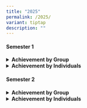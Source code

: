 ```yaml
---
title: "2025"
permalink: /2025/
variant: tiptap
description: ""
---
```

<h4>Semester 1</h4>
<div data-type="detailGroup" class="isomer-accordion isomer-accordion-white">
<details class="isomer-details">
<summary><strong>Achievement by Group</strong>
</summary>
<div data-type="detailsContent" class="isomer-details-content">
<table style="minWidth: 75px">
<colgroup>
<col>
<col>
<col>
</colgroup>
<tbody>
<tr>
<td rowspan="1" colspan="1">
<p><strong>Competition</strong>
</p>
</td>
<td rowspan="1" colspan="1">
<p><strong>Dept/CCA</strong>
</p>
</td>
<td rowspan="1" colspan="1">
<p><strong>Achievement</strong>
</p>
</td>
</tr>
<tr>
<td rowspan="2" colspan="1">
<p>National School Games</p>
</td>
<td rowspan="2" colspan="1">
<p>Volleyball</p>
</td>
<td rowspan="1" colspan="1">
<p>Placement in League 2:
<br>16 Out of 28 teams</p>
</td>
</tr>
<tr>
<td rowspan="1" colspan="1">
<p>Placement in League 2:
<br>16 Out of 29 teams</p>
</td>
</tr>
<tr>
<td rowspan="1" colspan="1">
<p>BB Adventure Quest</p>
</td>
<td rowspan="1" colspan="1">
<p>Boys' Brigade 69th Coy</p>
</td>
<td rowspan="1" colspan="1">
<p>6th in Position out of 98 teams</p>
</td>
</tr>
<tr>
<td rowspan="1" colspan="1">
<p>Wits &amp; Words: Inter-school Debate Champion 2024</p>
</td>
<td rowspan="1" colspan="1">
<p>English</p>
</td>
<td rowspan="1" colspan="1">
<p>Adeline Goh - Best Speaker Award</p>
</td>
</tr>
<tr>
<td rowspan="1" colspan="1">
<p>Drill Competition</p>
</td>
<td rowspan="1" colspan="1">
<p>Girls' Brigade 41st Coy</p>
</td>
<td rowspan="1" colspan="1">
<p>Silver</p>
</td>
</tr>
<tr>
<td rowspan="1" colspan="1">
<p>Company Award 2024</p>
</td>
<td rowspan="1" colspan="1">
<p>Girls' Brigade 41st Coy</p>
</td>
<td rowspan="1" colspan="1">
<p>Gold</p>
</td>
</tr>
</tbody>
</table>
</div>
</details>
<details class="isomer-details">
<summary><strong>Achievement by Individuals</strong>
</summary>
<div data-type="detailsContent" class="isomer-details-content">
<table style="minWidth: 75px">
<colgroup>
<col>
<col>
<col>
</colgroup>
<tbody>
<tr>
<td rowspan="1" colspan="1">
<p><strong>Competition</strong>
</p>
</td>
<td rowspan="1" colspan="1">
<p><strong>Names</strong>
</p>
</td>
<td rowspan="1" colspan="1">
<p><strong>Achievement</strong>
</p>
</td>
</tr>
<tr>
<td rowspan="9" colspan="1">
<p>2025 National Chinese Challenge</p>
</td>
<td rowspan="1" colspan="1">
<p>Ricardo Teo</p>
</td>
<td rowspan="1" colspan="1">
<p>Participation</p>
</td>
</tr>
<tr>
<td rowspan="1" colspan="1">
<p>Yeo Di Leng Rodman (Yang Dilong)</p>
</td>
<td rowspan="1" colspan="1">
<p>Participation</p>
</td>
</tr>
<tr>
<td rowspan="1" colspan="1">
<p>Annabelle Chng Shinn Zhen</p>
</td>
<td rowspan="1" colspan="1">
<p>Participation</p>
</td>
</tr>
<tr>
<td rowspan="1" colspan="1">
<p>Seng Ming Feng</p>
</td>
<td rowspan="1" colspan="1">
<p>Participation</p>
</td>
</tr>
<tr>
<td rowspan="1" colspan="1">
<p>Lee Zi Han</p>
</td>
<td rowspan="1" colspan="1">
<p>Participation</p>
</td>
</tr>
<tr>
<td rowspan="1" colspan="1">
<p>Teng Zhi Tong</p>
</td>
<td rowspan="1" colspan="1">
<p>Participation</p>
</td>
</tr>
<tr>
<td rowspan="1" colspan="1">
<p>Liew Jing Hann</p>
</td>
<td rowspan="1" colspan="1">
<p>Participation</p>
</td>
</tr>
<tr>
<td rowspan="1" colspan="1">
<p>Zhang Wenru</p>
</td>
<td rowspan="1" colspan="1">
<p>Participation</p>
</td>
</tr>
<tr>
<td rowspan="1" colspan="1">
<p>Chen Jiarui</p>
</td>
<td rowspan="1" colspan="1">
<p>Participation</p>
</td>
</tr>
<tr>
<td rowspan="1" colspan="1">
<p>YMCA Mandarin Speaking Awards (MSA)</p>
</td>
<td rowspan="1" colspan="1">
<p>Lin Enxi</p>
</td>
<td rowspan="1" colspan="1">
<p>Participation</p>
</td>
</tr>
<tr>
<td rowspan="4" colspan="1">
<p>Spelling Bee Competition</p>
</td>
<td rowspan="1" colspan="1">
<p>KAVIN BALAJI</p>
</td>
<td rowspan="1" colspan="1">
<p>Participation</p>
</td>
</tr>
<tr>
<td rowspan="1" colspan="1">
<p>SHAKTHI YOGI ELAMARAN</p>
</td>
<td rowspan="1" colspan="1">
<p>Participation</p>
</td>
</tr>
<tr>
<td rowspan="1" colspan="1">
<p>Ramamoorthi Harshini</p>
</td>
<td rowspan="1" colspan="1">
<p>Participation</p>
</td>
</tr>
<tr>
<td rowspan="1" colspan="1">
<p>Hannah George Lucy</p>
</td>
<td rowspan="1" colspan="1">
<p>&nbsp;</p>
</td>
</tr>
<tr>
<td rowspan="8" colspan="1">
<p>Thirukkural Vizha Competitions 2025</p>
</td>
<td rowspan="1" colspan="1">
<p>Aasaithambi Tanish</p>
</td>
<td rowspan="1" colspan="1">
<p>Participation</p>
</td>
</tr>
<tr>
<td rowspan="1" colspan="1">
<p>Varunkumar Arivuvel</p>
</td>
<td rowspan="1" colspan="1">
<p>Participation</p>
</td>
</tr>
<tr>
<td rowspan="1" colspan="1">
<p>Raman Sagana</p>
</td>
<td rowspan="1" colspan="1">
<p>Participation</p>
</td>
</tr>
<tr>
<td rowspan="1" colspan="1">
<p>Stalin Kiran Jeevakaniyan</p>
</td>
<td rowspan="1" colspan="1">
<p>Motivational Prize</p>
</td>
</tr>
<tr>
<td rowspan="1" colspan="1">
<p>Lakshitha Vijayan</p>
</td>
<td rowspan="1" colspan="1">
<p>Participation</p>
</td>
</tr>
<tr>
<td rowspan="1" colspan="1">
<p>Parasuraman Shai Sidhanth</p>
</td>
<td rowspan="1" colspan="1">
<p>Participation</p>
</td>
</tr>
<tr>
<td rowspan="1" colspan="1">
<p>Parasuraman Shai Vaedhanth</p>
</td>
<td rowspan="1" colspan="1">
<p>Participation</p>
</td>
</tr>
<tr>
<td rowspan="1" colspan="1">
<p>Kavin Balaji</p>
</td>
<td rowspan="1" colspan="1">
<p>Participation</p>
</td>
</tr>
<tr>
<td rowspan="8" colspan="1">
<p>Seithiyin Pongal Competitions 2025</p>
</td>
<td rowspan="1" colspan="1">
<p>Mahmud Bin Syed Mansoor Ali</p>
</td>
<td rowspan="1" colspan="1">
<p>Participation</p>
</td>
</tr>
<tr>
<td rowspan="1" colspan="1">
<p>Nafisha Nachiyar</p>
</td>
<td rowspan="1" colspan="1">
<p>Participation</p>
</td>
</tr>
<tr>
<td rowspan="1" colspan="1">
<p>Stalin Kiran Jeevakaniyan</p>
</td>
<td rowspan="1" colspan="1">
<p>Participation</p>
</td>
</tr>
<tr>
<td rowspan="1" colspan="1">
<p>Ganesan Sivasarani</p>
</td>
<td rowspan="1" colspan="1">
<p>Participation</p>
</td>
</tr>
<tr>
<td rowspan="1" colspan="1">
<p>Lakshitha Vijayan</p>
</td>
<td rowspan="1" colspan="1">
<p>Participation</p>
</td>
</tr>
<tr>
<td rowspan="1" colspan="1">
<p>Chandrasekar Deekshita</p>
</td>
<td rowspan="1" colspan="1">
<p>Participation</p>
</td>
</tr>
<tr>
<td rowspan="1" colspan="1">
<p>Balakumar Rathisornam</p>
</td>
<td rowspan="1" colspan="1">
<p>Participation</p>
</td>
</tr>
<tr>
<td rowspan="1" colspan="1">
<p>Shakthi Yogi Elamaran</p>
</td>
<td rowspan="1" colspan="1">
<p>Participation</p>
</td>
</tr>
<tr>
<td rowspan="4" colspan="1">
<p>Kavimalai Poetry Recitation</p>
</td>
<td rowspan="1" colspan="1">
<p>Abdul Mateen Bin Abdul Aziz</p>
</td>
<td rowspan="1" colspan="1">
<p>Participation</p>
</td>
</tr>
<tr>
<td rowspan="1" colspan="1">
<p>Prabu David Maharajan</p>
</td>
<td rowspan="1" colspan="1">
<p>Participation</p>
</td>
</tr>
<tr>
<td rowspan="1" colspan="1">
<p>Dayanithi Karthikeyan</p>
</td>
<td rowspan="1" colspan="1">
<p>Participation</p>
</td>
</tr>
<tr>
<td rowspan="1" colspan="1">
<p>Saravanakumar Swethasri</p>
</td>
<td rowspan="1" colspan="1">
<p>Participation</p>
</td>
</tr>
<tr>
<td rowspan="3" colspan="1">
<p>Muthamizh Vizha 2025</p>
</td>
<td rowspan="1" colspan="1">
<p>Ganesan Sivasarani</p>
</td>
<td rowspan="1" colspan="1">
<p>Participation</p>
</td>
</tr>
<tr>
<td rowspan="1" colspan="1">
<p>Sadhana Lakshmanan</p>
</td>
<td rowspan="1" colspan="1">
<p>Participation</p>
</td>
</tr>
<tr>
<td rowspan="1" colspan="1">
<p>Saravanan Ponnavvi</p>
</td>
<td rowspan="1" colspan="1">
<p>Participation</p>
</td>
</tr>
<tr>
<td rowspan="7" colspan="1">
<p>National School Games (Wushu)</p>
</td>
<td rowspan="1" colspan="1">
<p>Luis Apiwat Goh Jian Sheng</p>
</td>
<td rowspan="1" colspan="1">
<p>Participation</p>
</td>
</tr>
<tr>
<td rowspan="1" colspan="1">
<p>Hasan Abdul Kadar</p>
</td>
<td rowspan="1" colspan="1">
<p>Participation</p>
</td>
</tr>
<tr>
<td rowspan="1" colspan="1">
<p>Leong Yi Xuan</p>
</td>
<td rowspan="1" colspan="1">
<p>Participation</p>
</td>
</tr>
<tr>
<td rowspan="1" colspan="1">
<p>Leong Yi Tong</p>
</td>
<td rowspan="1" colspan="1">
<p>Participation</p>
</td>
</tr>
<tr>
<td rowspan="1" colspan="1">
<p>Adriel Foo</p>
</td>
<td rowspan="1" colspan="1">
<p>Participation</p>
</td>
</tr>
<tr>
<td rowspan="1" colspan="1">
<p>Thaddeus Hong</p>
</td>
<td rowspan="1" colspan="1">
<p>Participation</p>
</td>
</tr>
<tr>
<td rowspan="1" colspan="1">
<p>NUR'ADAWIYAH BINTE MOHD</p>
</td>
<td rowspan="1" colspan="1">
<p>Participation</p>
</td>
</tr>
<tr>
<td rowspan="3" colspan="1">
<p>National English Writing Competition</p>
</td>
<td rowspan="1" colspan="1">
<p>RODMAN YEO DILENG</p>
</td>
<td rowspan="1" colspan="1">
<p>Participation</p>
</td>
</tr>
<tr>
<td rowspan="1" colspan="1">
<p>LIEW JING HANN</p>
</td>
<td rowspan="1" colspan="1">
<p>Participation</p>
</td>
</tr>
<tr>
<td rowspan="1" colspan="1">
<p>SARVANNAN PONNAVVI</p>
</td>
<td rowspan="1" colspan="1">
<p>Participation</p>
</td>
</tr>
<tr>
<td rowspan="11" colspan="1">
<p>Raffles Mathematics Olympiad (RMO)</p>
</td>
<td rowspan="1" colspan="1">
<p>Tsing Xue Qian</p>
</td>
<td rowspan="1" colspan="1">
<p>Round 1 Open Category - Distinction</p>
</td>
</tr>
<tr>
<td rowspan="1" colspan="1">
<p>Lee Yu Tong</p>
</td>
<td rowspan="1" colspan="1">
<p>Round 1 Open Category - Merit</p>
</td>
</tr>
<tr>
<td rowspan="1" colspan="1">
<p>Ng Kang Hao</p>
</td>
<td rowspan="1" colspan="1">
<p>Round 1 Open Category - Merit</p>
</td>
</tr>
<tr>
<td rowspan="1" colspan="1">
<p>Rana Kelyn</p>
</td>
<td rowspan="1" colspan="1">
<p>Round 1 Junior Category - Distinction</p>
</td>
</tr>
<tr>
<td rowspan="1" colspan="1">
<p>Caleb Goh Yong Le</p>
</td>
<td rowspan="1" colspan="1">
<p>Round 1 Junior Category - Merit</p>
</td>
</tr>
<tr>
<td rowspan="1" colspan="1">
<p>Ricardo Teo</p>
</td>
<td rowspan="1" colspan="1">
<p>Round 1 Junior Category - Merit</p>
</td>
</tr>
<tr>
<td rowspan="1" colspan="1">
<p>Smrithi Chandra</p>
</td>
<td rowspan="1" colspan="1">
<p>Round 1 Junior Category - Merit</p>
</td>
</tr>
<tr>
<td rowspan="1" colspan="1">
<p>Yeo Di Leng Rodman (Yang Dilong)</p>
</td>
<td rowspan="1" colspan="1">
<p>Round 1 Junior Category - Merit</p>
</td>
</tr>
<tr>
<td rowspan="1" colspan="1">
<p>Lin En Xi</p>
</td>
<td rowspan="1" colspan="1">
<p>Round 1 Junior Category - Merit</p>
</td>
</tr>
<tr>
<td rowspan="1" colspan="1">
<p>Nishan Shrees</p>
</td>
<td rowspan="1" colspan="1">
<p>Round 1 Junior Category - Merit</p>
</td>
</tr>
<tr>
<td rowspan="1" colspan="1">
<p>Arjhun Kamalakkannan</p>
</td>
<td rowspan="1" colspan="1">
<p>Round 1 Junior Category - Merit</p>
</td>
</tr>
<tr>
<td rowspan="2" colspan="1">
<p>Asia-Pacific Mathematical Olympiad for Primary School (APMOPS)</p>
</td>
<td rowspan="1" colspan="1">
<p>Yetukuri Yasaswi</p>
</td>
<td rowspan="1" colspan="1">
<p>Round 1 - Silver</p>
</td>
</tr>
<tr>
<td rowspan="1" colspan="1">
<p>Chang Herng Rey</p>
</td>
<td rowspan="1" colspan="1">
<p>Round 1 - Bronze</p>
</td>
</tr>
<tr>
<td rowspan="1" colspan="1">
<p>Singapore And Asian School Math Olympiad (SASMO)</p>
</td>
<td rowspan="1" colspan="1">
<p>Lin Junye Kye</p>
</td>
<td rowspan="1" colspan="1">
<p>Grade 1 Bronze</p>
</td>
</tr>
</tbody>
</table>
</div>
</details>
</div>
<h4>Semester 2</h4>
<div data-type="detailGroup" class="isomer-accordion isomer-accordion-white">
<details class="isomer-details">
<summary><strong>Achievement by Group</strong>
</summary>
<div data-type="detailsContent" class="isomer-details-content">
<table style="minWidth: 75px">
<colgroup>
<col>
<col>
<col>
</colgroup>
<tbody>
<tr>
<td rowspan="1" colspan="1">
<p><strong>Competition</strong>
</p>
</td>
<td rowspan="1" colspan="1">
<p><strong>Dept/CCA</strong>
</p>
</td>
<td rowspan="1" colspan="1">
<p><strong>Achievement</strong>
</p>
</td>
</tr>
<tr>
<td rowspan="3" colspan="1">
<p>SYF (Arts) Presentation 2025</p>
<p>&nbsp;</p>
</td>
<td rowspan="1" colspan="1">
<p>ICT Club</p>
</td>
<td rowspan="1" colspan="1">
<p>Cat C - Certificate of Recognition</p>
</td>
</tr>
<tr>
<td rowspan="1" colspan="1">
<p>Art Club</p>
</td>
<td rowspan="1" colspan="1">
<p>CAT B - Special Project in collaboration with Zhonghua Primary School</p>
</td>
</tr>
<tr>
<td rowspan="1" colspan="1">
<p>Art Department</p>
</td>
<td rowspan="1" colspan="1">
<p>CAT A - Certificate of Participation</p>
</td>
</tr>
<tr>
<td rowspan="1" colspan="1">
<p>Singapore International Choral Festival (SICF)</p>
</td>
<td rowspan="1" colspan="1">
<p>Choir</p>
</td>
<td rowspan="1" colspan="1">
<p>GOLD</p>
</td>
</tr>
<tr>
<td rowspan="1" colspan="1">
<p>Frasers' Award</p>
</td>
<td rowspan="1" colspan="1">
<p>Boys' Brigade 69th Coy</p>
</td>
<td rowspan="1" colspan="1">
<p>Outstanding</p>
</td>
</tr>
<tr>
<td rowspan="3" colspan="1">
<p>Singapore Youth Stem Fair 2025</p>
</td>
<td rowspan="3" colspan="1">
<p>Science Department</p>
</td>
<td rowspan="1" colspan="1">
<p>Accomplishment (Team Nisam)</p>
</td>
</tr>
<tr>
<td rowspan="1" colspan="1">
<p>Participation (Team Simone)</p>
</td>
</tr>
<tr>
<td rowspan="1" colspan="1">
<p>Participation (Team Mandy)</p>
</td>
</tr>
</tbody>
</table>
</div>
</details>
<details class="isomer-details">
<summary><strong>Achievement by Individuals</strong>
</summary>
<div data-type="detailsContent" class="isomer-details-content">
<table style="minWidth: 75px">
<colgroup>
<col>
<col>
<col>
</colgroup>
<tbody>
<tr>
<td rowspan="1" colspan="1">
<p><strong>Competition</strong>
</p>
</td>
<td rowspan="1" colspan="1">
<p><strong>Names</strong>
</p>
</td>
<td rowspan="1" colspan="1">
<p><strong>Achievement</strong>
</p>
</td>
</tr>
<tr>
<td rowspan="20" colspan="1">
<p>Singapore Primary Science Olympiad</p>
</td>
<td rowspan="1" colspan="1">
<p>Alcina Teo Ci En</p>
</td>
<td rowspan="1" colspan="1">
<p>Bronze</p>
</td>
</tr>
<tr>
<td rowspan="1" colspan="1">
<p>Caleb Goh Yong Le</p>
</td>
<td rowspan="1" colspan="1">
<p>Participation</p>
</td>
</tr>
<tr>
<td rowspan="1" colspan="1">
<p>Chen Junyu</p>
</td>
<td rowspan="1" colspan="1">
<p>Participation</p>
</td>
</tr>
<tr>
<td rowspan="1" colspan="1">
<p>Coby Ang Jun Yi</p>
</td>
<td rowspan="1" colspan="1">
<p>Participation</p>
</td>
</tr>
<tr>
<td rowspan="1" colspan="1">
<p>Debbie Lim Zi Ting</p>
</td>
<td rowspan="1" colspan="1">
<p>Participation</p>
</td>
</tr>
<tr>
<td rowspan="1" colspan="1">
<p>Elijah Lim Sheng An</p>
</td>
<td rowspan="1" colspan="1">
<p>Merit</p>
</td>
</tr>
<tr>
<td rowspan="1" colspan="1">
<p>Emilia Barr Kumarakulasinghe</p>
</td>
<td rowspan="1" colspan="1">
<p>Participation</p>
</td>
</tr>
<tr>
<td rowspan="1" colspan="1">
<p>Loh Yuan En</p>
</td>
<td rowspan="1" colspan="1">
<p>Participation</p>
</td>
</tr>
<tr>
<td rowspan="1" colspan="1">
<p>Magar Shine</p>
</td>
<td rowspan="1" colspan="1">
<p>Merit</p>
</td>
</tr>
<tr>
<td rowspan="1" colspan="1">
<p>Nembang Kusang</p>
</td>
<td rowspan="1" colspan="1">
<p>Merit</p>
</td>
</tr>
<tr>
<td rowspan="1" colspan="1">
<p>Rana Kelyn</p>
</td>
<td rowspan="1" colspan="1">
<p>Merit</p>
</td>
</tr>
<tr>
<td rowspan="1" colspan="1">
<p>Ricardo Teo</p>
</td>
<td rowspan="1" colspan="1">
<p>Bronze</p>
</td>
</tr>
<tr>
<td rowspan="1" colspan="1">
<p>Sampati Reddi Abinav</p>
</td>
<td rowspan="1" colspan="1">
<p>Merit</p>
</td>
</tr>
<tr>
<td rowspan="1" colspan="1">
<p>Sampati Reddi Arnav</p>
</td>
<td rowspan="1" colspan="1">
<p>Participation</p>
</td>
</tr>
<tr>
<td rowspan="1" colspan="1">
<p>Shakthi Yogi Elamaran</p>
</td>
<td rowspan="1" colspan="1">
<p>Participation</p>
</td>
</tr>
<tr>
<td rowspan="1" colspan="1">
<p>Smrithi Chandra</p>
</td>
<td rowspan="1" colspan="1">
<p>Participation</p>
</td>
</tr>
<tr>
<td rowspan="1" colspan="1">
<p>Varshna Gejendrran</p>
</td>
<td rowspan="1" colspan="1">
<p>Merit</p>
</td>
</tr>
<tr>
<td rowspan="1" colspan="1">
<p>Vincy Chan Yuan Jie</p>
</td>
<td rowspan="1" colspan="1">
<p>Merit</p>
</td>
</tr>
<tr>
<td rowspan="1" colspan="1">
<p>Yeo Di Leng Rodman (Yang Dilong)</p>
</td>
<td rowspan="1" colspan="1">
<p>Silver</p>
</td>
</tr>
<tr>
<td rowspan="1" colspan="1">
<p>Yetukuri Aditya</p>
</td>
<td rowspan="1" colspan="1">
<p>Merit</p>
</td>
</tr>
<tr>
<td rowspan="7" colspan="1">
<p>Raffles Science Olympiad (RSO)</p>
</td>
<td rowspan="1" colspan="1">
<p>Tan Jia Shuen Carissa</p>
</td>
<td rowspan="1" colspan="1">
<p>Participation</p>
</td>
</tr>
<tr>
<td rowspan="1" colspan="1">
<p>Kavin Balaji</p>
</td>
<td rowspan="1" colspan="1">
<p>Participation</p>
</td>
</tr>
<tr>
<td rowspan="1" colspan="1">
<p>Daelen Lee Hong Yi</p>
</td>
<td rowspan="1" colspan="1">
<p>Participation</p>
</td>
</tr>
<tr>
<td rowspan="1" colspan="1">
<p>Yap Rui Jie</p>
</td>
<td rowspan="1" colspan="1">
<p>Participation</p>
</td>
</tr>
<tr>
<td rowspan="1" colspan="1">
<p>Selvadurai Sahana</p>
</td>
<td rowspan="1" colspan="1">
<p>Participation</p>
</td>
</tr>
<tr>
<td rowspan="1" colspan="1">
<p>Wali Fahad</p>
</td>
<td rowspan="1" colspan="1">
<p>Participation</p>
</td>
</tr>
<tr>
<td rowspan="1" colspan="1">
<p>Yannice Chung</p>
</td>
<td rowspan="1" colspan="1">
<p>Participation</p>
</td>
</tr>
</tbody>
</table>
</div>
</details>
</div>
<p></p>